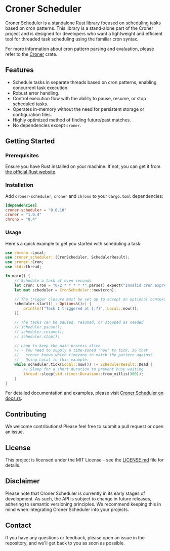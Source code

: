# Croner Scheduler

Croner Scheduler is a standalone Rust library focused on scheduling tasks based on cron patterns. This library is a stand-alone part of the Croner project and is designed for developers who want a lightweight and efficient tool for threaded task scheduling using the familiar cron syntax.

For more information about cron pattern parsing and evaluation, please refer to the [Croner](https://github.com/hexagon/croner) crate.

## Features

- Schedule tasks in separate threads based on cron patterns, enabling concurrent task execution.
- Robust error handling.
- Control execution flow with the ability to pause, resume, or stop scheduled tasks.
- Operates in-memory without the need for persistent storage or configuration files.
- Highly optimized method of finding future/past matches.
- No dependencies except `croner`.

## Getting Started

### Prerequisites

Ensure you have Rust installed on your machine. If not, you can get it from [the official Rust website](https://www.rust-lang.org/).

### Installation

Add `croner-scheduler`, `croner` and `chrono` to your `Cargo.toml` dependencies:

```toml
[dependencies]
croner-scheduler = "0.0.10"
croner = "1.0.4"
chrono = "0.4"
```

### Usage

Here's a quick example to get you started with scheduling a task:

```rust
use chrono::Local;
use croner_scheduler::{CronScheduler, SchedulerResult};
use croner::Cron;
use std::thread;

fn main() {
    // Schedule a task at even seconds
    let cron: Cron = "0/2 * * * * *".parse().expect("Invalid cron expression");
    let mut scheduler = CronScheduler::new(cron);

    // The trigger closure must be set up to accept an optional context
    scheduler.start(|_: Option<&()>| {
        println!("Task 1 triggered at {:?}", Local::now());
    });

    // The tasks can be paused, resumed, or stopped as needed
    // scheduler.pause();
    // scheduler.resume();
    // scheduler.stop();

    // Loop to keep the main process alive
    // - You need to supply a time-zoned "now" to tick, so that
    //   croner knows which timezone to match the pattern against.
    //   Using Local in this example.
    while scheduler.tick(Local::now()) != SchedulerResult::Dead {
        // Sleep for a short duration to prevent busy waiting
        thread::sleep(std::time::Duration::from_millis(300));
    }
}
```

For detailed documentation and examples, please visit [Croner Scheduler on docs.rs](https://docs.rs/croner-scheduler/).

## Contributing

We welcome contributions! Please feel free to submit a pull request or open an issue.

## License

This project is licensed under the MIT License - see the [LICENSE.md](LICENSE.md) file for details.

## Disclaimer

Please note that Croner Scheduler is currently in its early stages of development. As such, the API is subject to change in future releases, adhering to semantic versioning principles. We recommend keeping this in mind when integrating Croner Scheduler into your projects.

## Contact

If you have any questions or feedback, please open an issue in the repository, and we'll get back to you as soon as possible.